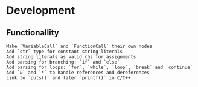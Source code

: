 # Development

## Functionallity

    Make `VariableCall` and `FunctionCall` their own nodes
    Add `str` type for constant string literals
    Add string literals as valid rhs for assignments
    Add parsing for branching: `if` and `else`
    Add parsing for loops: `for`, `while`, `loop`, `break` and `continue`
    Add `&` and `*` to handle references and dereferences
    Link to `puts()` and later `printf()` in C/C++

